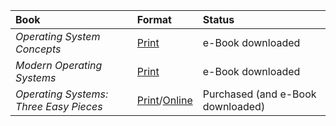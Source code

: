 | Book | Format | Status |
| :-- | :-- | :-- |
| *Operating System Concepts* | [Print](https://www.amazon.com/dp/1118063333/) | e-Book downloaded |
| *Modern Operating Systems* | [Print](https://www.amazon.com/Modern-Operating-Systems-Andrew-Tanenbaum/dp/013359162X) | e-Book downloaded |
| *Operating Systems: Three Easy Pieces* | [Print](https://www.amazon.com/gp/product/198508659X)/[Online](https://pages.cs.wisc.edu/~remzi/OSTEP/) | Purchased (and e-Book downloaded) |